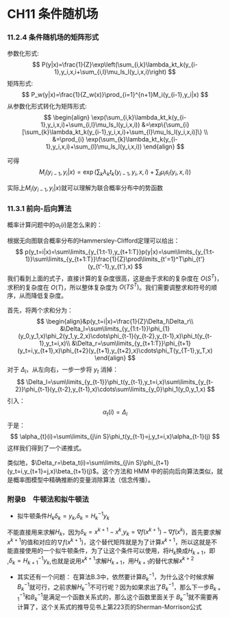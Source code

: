# CH11 条件随机场

### 11.2.4 条件随机场的矩阵形式

参数化形式:
$$
P(y|x)=\frac{1}{Z}\exp\left(\sum_{i,k}\lambda_kt_k(y_{i-1},y_i,x,i+\sum_{i,l}\mu_ls_l(y_i,x,i)\right)
$$
矩阵形式:
$$
P_w(y|x)=\frac{1}{Z_w(x)}\prod_{i=1}^{n+1}M_i(y_{i-1},y_i|x)
$$
从参数化形式转化为矩阵形式:
$$
\begin{align}
\exp(\sum_{i,k}\lambda_kt_k(y_{i-1},y_i,x,i)+\sum_{i,l}\mu_ls_l(y_i,x,i)) 
&=\exp\{\sum_{i}[\sum_{k}\lambda_kt_k(y_{i-1},y_i,x,i)+\sum_{l}\mu_ls_l(y_i,x,i)]\} \\
&=\prod_{i} \exp(\sum_{k}\lambda_kt_k(y_{i-1},y_i,x,i)+\sum_{l}\mu_ls_l(y_i,x,i))
\end{align}
$$

可得	
$$
M_i(y_{i-1},y_i|x)=\exp(\sum_{k}\lambda_kt_k(y_{i-1},y_i,x,i)+\sum_{l}\mu_ls_l(y_i,x,i))
$$


实际上$M_i(y_{i-1},y_i|x)$就可以理解为联合概率分布中的势函数			

### 11.3.1 前向-后向算法

概率计算问题中的$\alpha_t(i)$是怎么来的：

根据无向图联合概率分布的Hammersley-Clifford定理可以给出：
$$
p(y_t=i|x)=\sum\limits_{y_{1:t-1},y_{t+1:T}}p(y|x)=\sum\limits_{y_{1:t-1}}\sum\limits_{y_{t+1:T}}\frac{1}{Z}\prod\limits_{t'=1}^T\phi_{t'}(y_{t'-1},y_{t'},x)
$$
我们看到上面的式子，直接计算的复杂度很高，这是由于求和的复杂度在 $O(S^T)$，求积的复杂度在 $O(T)$，所以整体复杂度为 $O(TS^T)$。我们需要调整求和符号的顺序，从而降低复杂度。

首先，将两个求和分为：
$$
\begin{align}&p(y_t=i|x)=\frac{1}{Z}\Delta_l\Delta_r\\
&\Delta_l=\sum\limits_{y_{1:t-1}}\phi_{1}(y_0,y_1,x)\phi_2(y_1,y_2,x)\cdots\phi_{t-1}(y_{t-2},y_{t-1},x)\phi_t(y_{t-1},y_t=i,x)\\
&\Delta_r=\sum\limits_{y_{t+1:T}}\phi_{t+1}(y_t=i,y_{t+1},x)\phi_{t+2}(y_{t+1},y_{t+2},x)\cdots\phi_T(y_{T-1},y_T,x)
\end{align}
$$
对于 $\Delta_l$，从左向右，一步一步将 $y_t$ 消掉：
$$
\Delta_l=\sum\limits_{y_{t-1}}\phi_t(y_{t-1},y_t=i,x)\sum\limits_{y_{t-2}}\phi_{t-1}(y_{t-2},y_{t-1},x)\cdots\sum\limits_{y_0}\phi_1(y_0,y_1,x)
$$
引入：
$$
\alpha_t(i)=\Delta_l
$$
于是：
$$
\alpha_{t}(i)=\sum\limits_{j\in S}\phi_t(y_{t-1}=j,y_t=i,x)\alpha_{t-1}(j)
$$
这样我们得到了一个递推式。

类似地，$\Delta_r=\beta_t(i)=\sum\limits_{j\in S}\phi_{t+1}(y_t=i,y_{t+1}=j,x)\beta_{t+1}(j)$。这个方法和 HMM 中的前向后向算法类似，就是概率图模型中精确推断的变量消除算法（信念传播）。

### 附录B　牛顿法和拟牛顿法

- 拟牛顿条件$H_{k}\delta_{k} =y_{k}$,$\delta_{k}=H^{-1}_{k}y_{k}$

不能直接用来求解$H_{k}$，因为$\delta_{k}=x^{k+1}-x^{k}$,$y_{k}=\nabla f(x^{k+1})-\nabla f(x^{k})$，首先要求解$x^{k+1}$的值和对应的$\nabla f(x^{k+1})$，这个替代矩阵就是为了计算$x^{k+1}$，所以这就是不能直接使用的一个拟牛顿条件，为了让这个条件可以使用，将$H_{k}$换成$H_{k+1}$，即 ,$\delta_{k}=H^{-1}_{k+1}y_{k}$,也就是说用$x^{k+1}$求解$H_{k+1}$，用$H_{k+1}$的替代求解$x^{k+2}$

- 其实还有一个问题： 在算法B.3中，依然要计算$B^{-1}_{k}$，为什么这个时候求解$B^{-1}_{k}$就可行，之前求解$H^{-1}_{k}$不可行呢？因为如果求出了$B^{-1}_{k}$，那么下一步$B^{-1}_{k+1}$和$B^{-1}_{k}$是满足一个函数关系式的，那么这个函数里面关于 $B^{-1}_{k}$就不需要再计算了，这个关系式的推导见书上第223页的Sherman-Morrison公式




